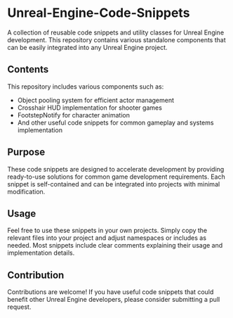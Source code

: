# Unreal-Engine-Code-Snippets

A collection of reusable code snippets and utility classes for Unreal Engine development. This repository contains various standalone components that can be easily integrated into any Unreal Engine project.

## Contents

This repository includes various components such as:
- Object pooling system for efficient actor management
- Crosshair HUD implementation for shooter games
- FootstepNotify for character animation
- And other useful code snippets for common gameplay and systems implementation

## Purpose

These code snippets are designed to accelerate development by providing ready-to-use solutions for common game development requirements. Each snippet is self-contained and can be integrated into projects with minimal modification.

## Usage

Feel free to use these snippets in your own projects. Simply copy the relevant files into your project and adjust namespaces or includes as needed. Most snippets include clear comments explaining their usage and implementation details.

## Contribution

Contributions are welcome! If you have useful code snippets that could benefit other Unreal Engine developers, please consider submitting a pull request.
